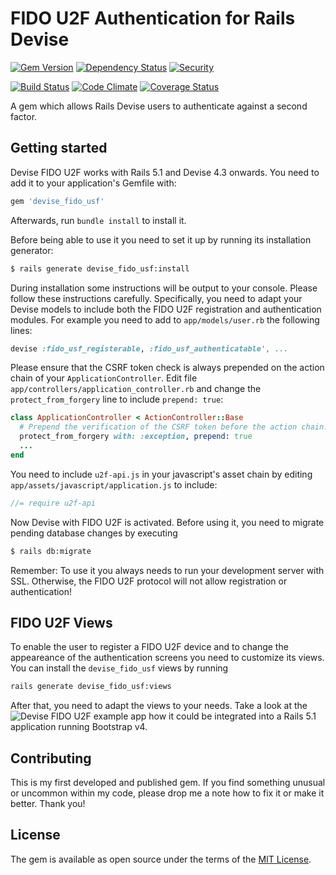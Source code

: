 # FIDO U2F Authentication for Rails Devise

[![Gem Version](https://badge.fury.io/rb/devise_fido_usf.svg)](https://badge.fury.io/rb/devise_fido_usf)
[![Dependency Status](https://gemnasium.com/badges/github.com/CyberDeck/devise-fido-u2f.svg)](https://gemnasium.com/github.com/CyberDeck/devise-fido-u2f)
[![Security](https://hakiri.io/github/CyberDeck/devise-fido-u2f/master.svg)](https://hakiri.io/github/CyberDeck/devise-fido-u2f/master)

[![Build Status](https://travis-ci.org/CyberDeck/devise-fido-u2f.svg?branch=master)](https://travis-ci.org/CyberDeck/devise-fido-u2f)
[![Code Climate](https://codeclimate.com/github/CyberDeck/devise-fido-u2f/badges/gpa.svg)](https://codeclimate.com/github/CyberDeck/devise-fido-u2f)
[![Coverage Status](https://coveralls.io/repos/github/CyberDeck/devise-fido-u2f/badge.svg)](https://coveralls.io/github/CyberDeck/devise-fido-u2f)

A gem which allows Rails Devise users to authenticate against a second factor.

## Getting started
Devise FIDO U2F works with Rails 5.1 and Devise 4.3 onwards. You need to add it to your application's Gemfile with:

```ruby
gem 'devise_fido_usf'
```

Afterwards, run `bundle install` to install it.

Before being able to use it you need to set it up by running its installation generator:

```bash
$ rails generate devise_fido_usf:install
```

During installation some instructions will be output to your console. Please follow these instructions carefully.
Specifically, you need to adapt your Devise models to include both the FIDO U2F registration and authentication modules. For example you need to add to `app/models/user.rb` the following lines:


```ruby
devise :fido_usf_registerable, :fido_usf_authenticatable', ...

```

Please ensure that the CSRF token check is always prepended on the action chain of your `ApplicationController`. Edit file `app/controllers/application_controller.rb` and change the `protect_from_forgery` line to include `prepend: true`:

```ruby
class ApplicationController < ActionController::Base
  # Prepend the verification of the CSRF token before the action chain.
  protect_from_forgery with: :exception, prepend: true
  ...
end

```

You need to include `u2f-api.js` in your javascript's asset chain by editing `app/assets/javascript/application.js` to include:

```javascript
//= require u2f-api
```

Now Devise with FIDO U2F is activated. Before using it, you need to migrate pending database changes by executing

```bash
$ rails db:migrate
```

Remember: To use it you always needs to run your development server with SSL. Otherwise, the FIDO U2F protocol will not allow registration or authentication!

## FIDO U2F Views

To enable the user to register a FIDO U2F device and to change the appeareance of the authentication screens you need to customize its views.
You can install the `devise_fido_usf` views by running

```bash
rails generate devise_fido_usf:views
```

After that, you need to adapt the views to your needs. Take a look at the ![Devise FIDO U2F example app](https://github.com/cyberdeck/devise-fido-u2f-example-app) how it could be integrated into a Rails 5.1 application running Bootstrap v4.

## Contributing
This is my first developed and published gem. If you find something unusual or uncommon within my code, please drop me a note how to fix it or make it better. Thank you!

## License
The gem is available as open source under the terms of the [MIT License](http://opensource.org/licenses/MIT).
